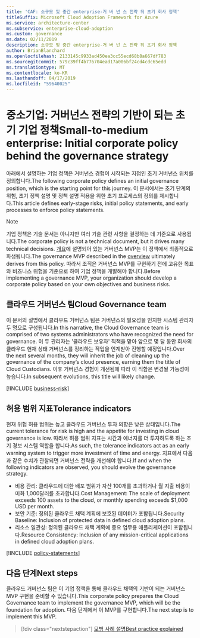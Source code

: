 ```yaml
---
title: 'CAF: 소규모 및 중간 enterprise-거 버 넌 스 전략 뒤 초기 회사 정책'
titleSuffix: Microsoft Cloud Adoption Framework for Azure
ms.service: architecture-center
ms.subservice: enterprise-cloud-adoption
ms.custom: governance
ms.date: 02/11/2019
description: 소규모 및 중간 enterprise-거 버 넌 스 전략 뒤 초기 회사 정책
author: BrianBlanchard
ms.openlocfilehash: 2133145c9933ad450ea3cc55ecd68b8a667df783
ms.sourcegitcommit: 579c39ff4b776704ead17a006bf24cd4cdc65edd
ms.translationtype: MT
ms.contentlocale: ko-KR
ms.lasthandoff: 04/17/2019
ms.locfileid: "59640025"
---
```

# <a name="small-to-medium-enterprise-initial-corporate-policy-behind-the-governance-strategy"></a><span data-ttu-id="d2806-103">중소기업: 거버넌스 전략의 기반이 되는 초기 기업 정책</span><span class="sxs-lookup"><span data-stu-id="d2806-103">Small-to-medium enterprise: Initial corporate policy behind the governance strategy</span></span>

<span data-ttu-id="d2806-104">아래에서 설명하는 기업 정책은 거버넌스 경험이 시작되는 지점인 초기 거버넌스 위치를 정의합니다.</span><span class="sxs-lookup"><span data-stu-id="d2806-104">The following corporate policy defines an initial governance position, which is the starting point for this journey.</span></span> <span data-ttu-id="d2806-105">이 문서에서는 초기 단계의 위험, 초기 정책 설명 및 정책 설명 적용을 위한 초기 프로세스의 정의를 제시합니다.</span><span class="sxs-lookup"><span data-stu-id="d2806-105">This article defines early-stage risks, initial policy statements, and early processes to enforce policy statements.</span></span>

> [!NOTE]
><span data-ttu-id="d2806-106">기업 정책은 기술 문서는 아니지만 여러 기술 관련 사항을 결정하는 데 기준으로 사용됩니다.</span><span class="sxs-lookup"><span data-stu-id="d2806-106">The corporate policy is not a technical document, but it drives many technical decisions.</span></span> <span data-ttu-id="d2806-107">[개요](./overview.md)에 설명되어 있는 거버넌스 MVP는 이 정책에서 최종적으로 파생됩니다.</span><span class="sxs-lookup"><span data-stu-id="d2806-107">The governance MVP described in the [overview](./overview.md) ultimately derives from this policy.</span></span> <span data-ttu-id="d2806-108">따라서 조직은 거버넌스 MVP를 구현하기 전에 고유한 목표와 비즈니스 위험을 기준으로 하여 기업 정책을 개발해야 합니다.</span><span class="sxs-lookup"><span data-stu-id="d2806-108">Before implementing a governance MVP, your organization should develop a corporate policy based on your own objectives and business risks.</span></span>

## <a name="cloud-governance-team"></a><span data-ttu-id="d2806-109">클라우드 거버넌스 팀</span><span class="sxs-lookup"><span data-stu-id="d2806-109">Cloud Governance team</span></span>

<span data-ttu-id="d2806-110">이 문서의 설명에서 클라우드 거버넌스 팀은 거버넌스의 필요성을 인지한 시스템 관리자 두 명으로 구성됩니다.</span><span class="sxs-lookup"><span data-stu-id="d2806-110">In this narrative, the Cloud Governance team is comprised of two systems administrators who have recognized the need for governance.</span></span> <span data-ttu-id="d2806-111">이 두 관리자는 '클라우드 보유자' 직책을 맡아 앞으로 몇 달 동안 회사의 클라우드 현재 상태 거버넌스를 정리하는 작업을 인계받아 진행할 예정입니다.</span><span class="sxs-lookup"><span data-stu-id="d2806-111">Over the next several months, they will inherit the job of cleaning up the governance of the company’s cloud presence, earning them the title of Cloud Custodians.</span></span> <span data-ttu-id="d2806-112">이후 거버넌스 경험이 개선됨에 따라 이 직함은 변경될 가능성이 높습니다.</span><span class="sxs-lookup"><span data-stu-id="d2806-112">In subsequent evolutions, this title will likely change.</span></span>

[!INCLUDE [business-risk](../../../../../includes/cloud-adoption/governance/business-risks.md)]

## <a name="tolerance-indicators"></a><span data-ttu-id="d2806-113">허용 범위 지표</span><span class="sxs-lookup"><span data-stu-id="d2806-113">Tolerance indicators</span></span>

<span data-ttu-id="d2806-114">현재 위험 허용 범위는 높고 클라우드 거버넌스 투자 의향은 낮은 상태입니다.</span><span class="sxs-lookup"><span data-stu-id="d2806-114">The current tolerance for risk is high and the appetite for investing in cloud governance is low.</span></span> <span data-ttu-id="d2806-115">따라서 허용 범위 지표는 시간과 에너지를 더 투자하도록 하는 조기 경보 시스템 역할을 합니다.</span><span class="sxs-lookup"><span data-stu-id="d2806-115">As such, the tolerance indicators act as an early warning system to trigger more investment of time and energy.</span></span> <span data-ttu-id="d2806-116">지표에서 다음과 같은 수치가 관찰되면 거버넌스 전략을 개선해야 합니다.</span><span class="sxs-lookup"><span data-stu-id="d2806-116">If and when the following indicators are observed, you should evolve the governance strategy.</span></span>

- <span data-ttu-id="d2806-117">비용 관리: 클라우드에 대한 배포 범위가 자산 100개를 초과하거나 월 지출 비용이 미화 1,000달러를 초과합니다.</span><span class="sxs-lookup"><span data-stu-id="d2806-117">Cost Management: The scale of deployment exceeds 100 assets to the cloud, or monthly spending exceeds $1,000 USD per month.</span></span>
- <span data-ttu-id="d2806-118">보안 기준: 정의된 클라우드 채택 계획에 보호된 데이터가 포함됩니다.</span><span class="sxs-lookup"><span data-stu-id="d2806-118">Security Baseline: Inclusion of protected data in defined cloud adoption plans.</span></span>
- <span data-ttu-id="d2806-119">리소스 일관성: 정의된 클라우드 채택 계획에 중요 업무용 애플리케이션이 포함됩니다.</span><span class="sxs-lookup"><span data-stu-id="d2806-119">Resource Consistency: Inclusion of any mission-critical applications in defined cloud adoption plans.</span></span>

[!INCLUDE [policy-statements](../../../../../includes/cloud-adoption/governance/policy-statements.md)]

## <a name="next-steps"></a><span data-ttu-id="d2806-120">다음 단계</span><span class="sxs-lookup"><span data-stu-id="d2806-120">Next steps</span></span>

<span data-ttu-id="d2806-121">클라우드 거버넌스 팀은 이 기업 정책을 통해 클라우드 채택의 기반이 되는 거버넌스 MVP 구현을 준비할 수 있습니다.</span><span class="sxs-lookup"><span data-stu-id="d2806-121">This corporate policy prepares the Cloud Governance team to implement the governance MVP, which will be the foundation for adoption.</span></span> <span data-ttu-id="d2806-122">다음 단계에서 이 MVP를 구현합니다.</span><span class="sxs-lookup"><span data-stu-id="d2806-122">The next step is to implement this MVP.</span></span>

> [!div class="nextstepaction"]
> [<span data-ttu-id="d2806-123">모범 사례 설명</span><span class="sxs-lookup"><span data-stu-id="d2806-123">Best practice explained</span></span>](./best-practice-explained.md)